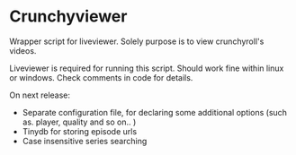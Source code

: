 # Crunchyviewer
Wrapper script for liveviewer. Solely purpose is to view crunchyroll's videos. 

Liveviewer is required for running this script. Should work fine within linux or windows. Check comments in code for details.

On next release:
  - Separate configuration file, for declaring some additional options (such as. player, quality and so on.. ) 
  - Tinydb for storing episode urls
  - Case insensitive series searching
